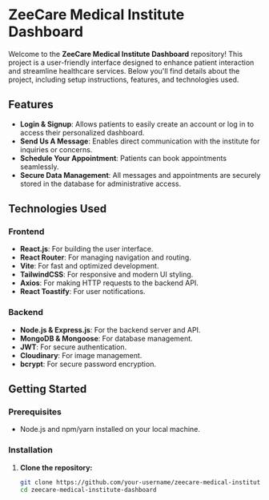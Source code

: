 # ZeeCare Medical Institute Dashboard

Welcome to the **ZeeCare Medical Institute Dashboard** repository! This project is a user-friendly interface designed to enhance patient interaction and streamline healthcare services. Below you'll find details about the project, including setup instructions, features, and technologies used.

## Features

- **Login & Signup**: Allows patients to easily create an account or log in to access their personalized dashboard.
- **Send Us A Message**: Enables direct communication with the institute for inquiries or concerns.
- **Schedule Your Appointment**: Patients can book appointments seamlessly.
- **Secure Data Management**: All messages and appointments are securely stored in the database for administrative access.

## Technologies Used

### Frontend
- **React.js**: For building the user interface.
- **React Router**: For managing navigation and routing.
- **Vite**: For fast and optimized development.
- **TailwindCSS**: For responsive and modern UI styling.
- **Axios**: For making HTTP requests to the backend API.
- **React Toastify**: For user notifications.

### Backend
- **Node.js & Express.js**: For the backend server and API.
- **MongoDB & Mongoose**: For database management.
- **JWT**: For secure authentication.
- **Cloudinary**: For image management.
- **bcrypt**: For secure password encryption.

## Getting Started

### Prerequisites

- Node.js and npm/yarn installed on your local machine.

### Installation

1. **Clone the repository:**

   ```bash
   git clone https://github.com/your-username/zeecare-medical-institute-dashboard.git
   cd zeecare-medical-institute-dashboard
   
